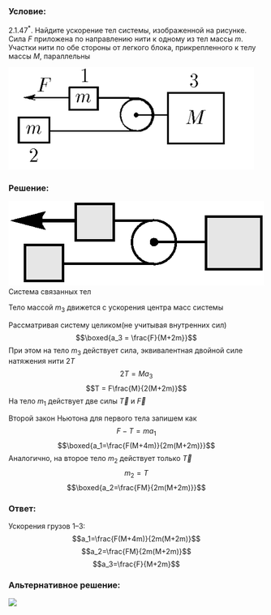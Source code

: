 ###  Условие: 

$2.1.47^*.$ Найдите ускорение тел системы, изображенной на рисунке. Сила $F$ приложена по направлению нити к одному из тел массы $m$. Участки нити по обе стороны от легкого блока, прикрепленного к телу массы $M$, параллельны 

![ К задаче 2.1.47 |484x202, 39%](../../img/2.1.47/statement.png)

###  Решение: 

![ Система связанных тел |504x167, 42%](../../img/2.1.47/newton05.png)  Система связанных тел 

Тело массой $m_3$ движется с ускорения центра масс системы 

Рассматривая систему целиком(не учитывая внутренних сил) $$\boxed{a_3 = \frac{F}{M+2m}}$$ При этом на тело $m_3$ действует сила, эквивалентная двойной силе натяжения нити $2T$ $$2T = M a_3$$ $$T = F\frac{M}{2(M+2m)}$$ На тело $m_1$ действует две силы $\vec{T}$ и $\vec{F}$ 

Второй закон Ньютона для первого тела запишем как $$F-T = ma_1$$ $$\boxed{a_1=\frac{F(M+4m)}{2m(M+2m)}}$$ Аналогично, на второе тело $m_2$ действует только $\vec{T}$ $$m_2 = T$$ $$\boxed{a_2=\frac{FM}{2m(M+2m)}}$$ 

###  Ответ: 

Ускорения грузов 1–3: $$a_1=\frac{F(M+4m)}{2m(M+2m)}$$ $$a_2=\frac{FM}{2m(M+2m)}$$ $$a_3=\frac{F}{M+2m}$$ 

###  Альтернативное решение: 

![](https://www.youtube.com/embed/jRdq_tFqh0A) 
